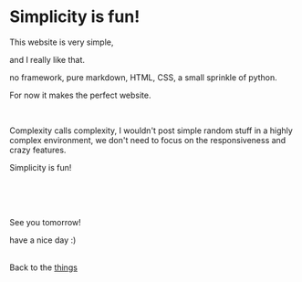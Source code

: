 # Simplicity is fun!

This website is very simple,

and I really like that.

no framework, pure markdown, HTML, CSS, a small sprinkle of python.

For now it makes the perfect website.

<br>

Complexity calls complexity, I wouldn't post simple random stuff in a highly complex environment, we don't need to focus on the responsiveness and crazy features.

Simplicity is fun!

<br><br><br>

See you tomorrow!

have a nice day :)<br><br>

Back to the [things](../things.md)